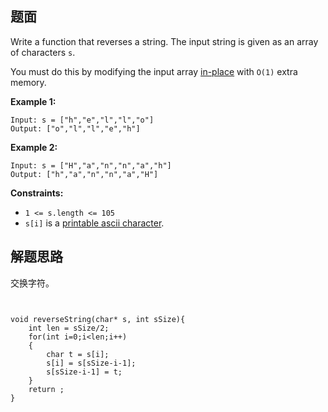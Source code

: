 ## 题面

Write a function that reverses a string. The input string is given as an array of characters `s`.

You must do this by modifying the input array [in-place](https://en.wikipedia.org/wiki/In-place_algorithm) with `O(1)` extra memory.

 

**Example 1:**

```
Input: s = ["h","e","l","l","o"]
Output: ["o","l","l","e","h"]
```

**Example 2:**

```
Input: s = ["H","a","n","n","a","h"]
Output: ["h","a","n","n","a","H"]
```

 

**Constraints:**

- `1 <= s.length <= 105`
- `s[i]` is a [printable ascii character](https://en.wikipedia.org/wiki/ASCII#Printable_characters).

## 解题思路

交换字符。

```


void reverseString(char* s, int sSize){
    int len = sSize/2;
    for(int i=0;i<len;i++)
    {
        char t = s[i];
        s[i] = s[sSize-i-1];
        s[sSize-i-1] = t;
    }
    return ;
}
```

